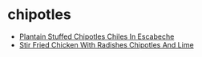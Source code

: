 # chipotles

 * [Plantain Stuffed Chipotles Chiles In Escabeche](../index/p/plantain-stuffed-chipotles-chiles-in-escabeche-235983.json)
 * [Stir Fried Chicken With Radishes Chipotles And Lime](../index/s/stir-fried-chicken-with-radishes-chipotles-and-lime-104961.json)
